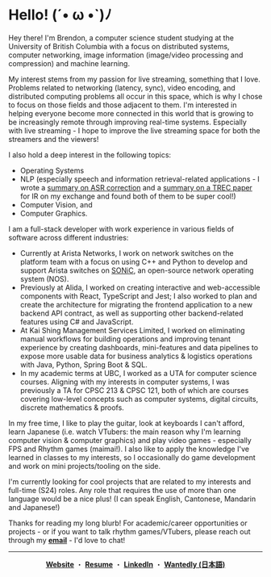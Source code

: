 <h1 color="white"> Hello! (´• ω •`)ﾉ </h1>

Hey there! I'm Brendon, a computer science student studying at the University of British Columbia with a focus on distributed systems, computer networking, image information (image/video processing and compression) and machine learning. 

My interest stems from my passion for live streaming, something that I love. Problems related to networking (latency, sync), video encoding, and distributed computing problems all occur in this space, which is why I chose to focus on those fields and those adjacent to them. I'm interested in helping everyone become more connected in this world that is growing to be increasingly remote through improving real-time systems. Especially with live streaming - I hope to improve the live streaming space for both the streamers and the viewers!

I also hold a deep interest in the following topics:
* Operating Systems
* NLP (especially speech and information retrieval-related applications - I wrote a [summary on ASR correction](https://docs.google.com/presentation/d/1iPgyrDBmj3awBQ9RytPWcZsDSxXprcXKRqxp7omErec/edit?usp=sharing) and a [summary on a TREC paper](https://docs.google.com/presentation/d/1jR_41FI9ZrhCdlEDEIohjRUwaW2J_JcsCoGeQn1oD7s/edit?usp=sharing) for IR on my exchange and found both of them to be super cool!)
* Computer Vision, and
* Computer Graphics.

I am a full-stack developer with work experience in various fields of software across different industries:

* Currently at Arista Networks, I work on network switches on the platform team with a focus on using C++ and Python to develop and support Arista switches on [SONiC]([url](https://github.com/sonic-net/SONiC)), an open-source network operating system (NOS).
* Previously at Alida, I worked on creating interactive and web-accessible components with React, TypeScript and Jest; I also worked to plan and create the architecture for migrating the frontend application to a new backend API contract, as well as supporting other backend-related features using C# and JavaScript.
* At Kai Shing Management Services Limited, I worked on eliminating manual workflows for building operations and improving tenant experience by creating dashboards, mini-features and data pipelines to expose more usable data for business analytics & logistics operations with Java, Python, Spring Boot & SQL.
* In my academic terms at UBC, I worked as a UTA for computer science courses. Aligning with my interests in computer systems, I was previously a TA for CPSC 213 & CPSC 121, both of which are courses covering low-level concepts such as computer systems, digital circuits, discrete mathematics & proofs. 

In my free time, I like to play the guitar, look at keyboards I can't afford, learn Japanese (i.e. watch VTubers: the main reason why I'm learning computer vision & computer graphics) and play video games - especially FPS and Rhythm games (maimai!). I also like to apply the knowledge I've learned in classes to my interests, so I occasionally do game development and work on mini projects/tooling on the side.  

I'm currently looking for cool projects that are related to my interests and full-time (S24) roles. Any role that requires the use of more than one language would be a nice plus! (I can speak English, Cantonese, Mandarin and Japanese!)

Thanks for reading my long blurb! For academic/career opportunities or projects - or if you want to talk rhythm games/VTubers, please reach out through my [**email**](mailto:contact@brendontsim.com) - I'd love to chat!

--------
<div align="center">
  <a target="_blank" href="https://brendontsim.com/"><b>Website</b></a>
  ・
  <a target="_blank" href="https://brendontsim.com/files/resume.pdf"><b>Resume</b></a>
  ・
  <a target="_blank" href="https://www.linkedin.com/in/brendontsim/"><b>LinkedIn</b></a>
  ・
  <a target="_blank" href="https://www.wantedly.com/id/brendontsim"><b>Wantedly (日本語)</b></a>  
</div>
